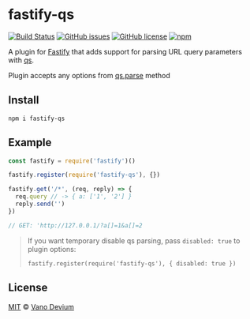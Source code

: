 # fastify-qs

[![Build Status](https://travis-ci.org/webdevium/fastify-qs.svg?branch=master)](https://travis-ci.org/webdevium/fastify-qs)
[![GitHub issues](https://img.shields.io/github/issues/webdevium/fastify-qs)](https://github.com/webdevium/fastify-qs/issues)
[![GitHub license](https://img.shields.io/github/license/webdevium/fastify-qs)](https://github.com/webdevium/fastify-qs/blob/master/LICENSE.MD)
[![npm](https://img.shields.io/npm/v/fastify-qs)](https://www.npmjs.com/package/fastify-qs)

A plugin for [Fastify](https://fastify.io/) that adds support for parsing URL query parameters with [qs](https://www.npmjs.com/package/qs).

Plugin accepts any options from [qs.parse](https://www.npmjs.com/package/qs#parsing-objects) method

## Install
```
npm i fastify-qs
```

## Example

```js
const fastify = require('fastify')()

fastify.register(require('fastify-qs'), {})

fastify.get('/*', (req, reply) => {
  req.query // -> { a: ['1', '2'] }
  reply.send('')
})

// GET: 'http://127.0.0.1/?a[]=1&a[]=2
```

> If you want temporary disable qs parsing, pass `disabled: true` to plugin options:
> ```
> fastify.register(require('fastify-qs'), { disabled: true })
> ```

## License

[MIT](./LICENSE.MD) © [Vano Devium](https://www.devium.me/)
